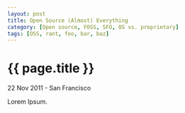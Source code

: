 ```yaml
---
layout: post
title: Open Source (Almost) Everything
category: [Open source, FOSS, SFO, OS vs. proprietary]
tags: [OSS, rant, foo, bar, baz]
---
```


{{ page.title }}
================

<p class="meta">22 Nov 2011 - San Francisco</p>
Lorem Ipsum.
